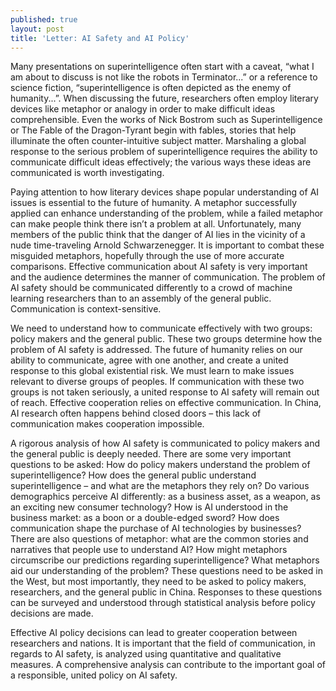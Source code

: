 ```yaml
---
published: true
layout: post
title: 'Letter: AI Safety and AI Policy'
---
```

Many presentations on superintelligence often start with a caveat, “what I am about to discuss is not like the robots in Terminator...” or a reference to science fiction, “superintelligence is often depicted as the enemy of humanity...”. When discussing the future, researchers often employ literary devices like metaphor or analogy in order to make difficult ideas comprehensible. Even the works of Nick Bostrom such as Superintelligence or The Fable of the Dragon-Tyrant begin with fables, stories that help illuminate the often counter-intuitive subject matter. Marshaling a global response to the serious problem of superintelligence requires the ability to communicate difficult ideas effectively; the various ways these ideas are communicated is worth investigating.


Paying attention to how literary devices shape popular understanding of AI issues is essential to the future of humanity. A metaphor successfully applied can enhance understanding of the problem, while a failed metaphor can make people think there isn’t a problem at all. Unfortunately, many members of the public think that the danger of AI lies in the vicinity of a nude time-traveling Arnold Schwarzenegger. It is important to combat these misguided metaphors, hopefully through the use of more accurate comparisons. Effective communication about AI safety is very important and the audience determines the manner of communication. The problem of AI safety should be communicated differently to a crowd of machine learning researchers than to an assembly of the general public. Communication is context-sensitive. 

We need to understand how to communicate effectively with two groups: policy makers and the general public. These two groups determine how the problem of AI safety is addressed. The future of humanity relies on our ability to communicate, agree with one another, and create a united response to this global existential risk. We must learn to make issues relevant to diverse groups of peoples. If communication with these two groups is not taken seriously, a united response to AI safety will remain out of reach. Effective cooperation relies on effective communication. In China, AI research often happens behind closed doors – this lack of communication makes cooperation impossible.  

A rigorous analysis of how AI safety is communicated to policy makers and the general public is deeply needed. There are some very important questions to be asked: How do policy makers understand the problem of superintelligence? How does the general public understand superintelligence – and what are the metaphors they rely on? Do various demographics perceive AI differently: as a business asset, as a weapon, as an exciting new consumer technology? How is AI understood in the business market: as a boon or a double-edged sword? How does communication shape the purchase of AI technologies by businesses? There are also questions of metaphor: what are the common stories and narratives that people use to understand AI? How might metaphors circumscribe our predictions regarding superintelligence? What metaphors aid our understanding of the problem? These questions need to be asked in the West, but most importantly, they need to be asked to policy makers, researchers, and the general public in China. Responses to these questions can be surveyed and understood through statistical analysis before policy decisions are made.

Effective AI policy decisions can lead to greater cooperation between researchers and nations. It is important that the field of communication, in regards to AI safety, is analyzed using quantitative and qualitative measures.  A comprehensive analysis can contribute to the important goal of a responsible, united policy on AI safety.
